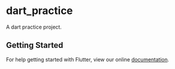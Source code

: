 # dart_practice

A dart practice project.

## Getting Started

For help getting started with Flutter, view our online
[documentation](https://flutter.io/).
